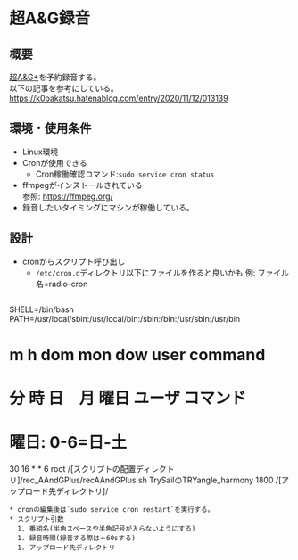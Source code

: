 # 超A&G録音

## 概要
[超A&G+](https://www.agqr.jp/timetable/streaming.html)を予約録音する。  
以下の記事を参考にしている。  
https://k0bakatsu.hatenablog.com/entry/2020/11/12/013139

## 環境・使用条件
* Linux環境
* Cronが使用できる
  * Cron稼働確認コマンド:`sudo service cron status`
* ffmpegがインストールされている  
  参照: https://ffmpeg.org/
* 録音したいタイミングにマシンが稼働している。

## 設計
* cronからスクリプト呼び出し
  * `/etc/cron.d`ディレクトリ以下にファイルを作ると良いかも
  例: ファイル名=radio-cron
  ~~~
SHELL=/bin/bash
PATH=/usr/local/sbin:/usr/local/bin:/sbin:/bin:/usr/sbin:/usr/bin

# m h dom mon dow user  command
# 分 時 日　月 曜日 ユーザ コマンド
# 曜日: 0-6=日-土
30 16 * * 6 root /[スクリプトの配置ディレクトリ]/rec_AAndGPlus/recAAndGPlus.sh TrySailのTRYangle_harmony 1800 /[アップロード先ディレクトリ]/
  ~~~
  * cronの編集後は`sudo service cron restart`を実行する。
* スクリプト引数
    1. 番組名(半角スペースや半角記号が入らないようにする)
    1. 録音時間(録音する際は＋60sする)
    1. アップロード先ディレクトリ
